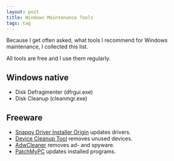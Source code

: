 ```yaml
---
layout: post
title: Windows Maintenance Tools
tags: tag
---
```


Because I get often asked, what tools I recommend for Windows maintenance, I collected this list.

All tools are free and I use them regularly.

## Windows native

 - Disk Defragmenter (dfrgui.exe)
 - Disk Cleanup (cleanmgr.exe)

## Freeware

 - [Snappy Driver Installer Origin](https://www.glenn.delahoy.com/snappy-driver-installer-origin/) updates drivers.
 - [Device Cleanup Tool](https://www.uwe-sieber.de/misc_tools_e.html#DeviceCleanup) removes unused devices.
 - [AdwCleaner](https://toolslib.net/downloads/viewdownload/1-adwcleaner/) removes ad- and spyware.
 - [PatchMyPC](https://patchmypc.com/home-updater) updates installed programs.
